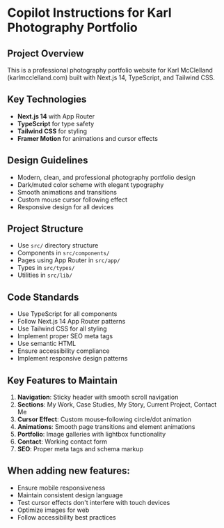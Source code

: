 # Copilot Instructions for Karl Photography Portfolio

<!-- Use this file to provide workspace-specific custom instructions to Copilot. For more details, visit https://code.visualstudio.com/docs/copilot/copilot-customization#_use-a-githubcopilotinstructionsmd-file -->

## Project Overview
This is a professional photography portfolio website for Karl McClelland (karlmcclelland.com) built with Next.js 14, TypeScript, and Tailwind CSS.

## Key Technologies
- **Next.js 14** with App Router
- **TypeScript** for type safety
- **Tailwind CSS** for styling
- **Framer Motion** for animations and cursor effects

## Design Guidelines
- Modern, clean, and professional photography portfolio design
- Dark/muted color scheme with elegant typography
- Smooth animations and transitions
- Custom mouse cursor following effect
- Responsive design for all devices

## Project Structure
- Use `src/` directory structure
- Components in `src/components/`
- Pages using App Router in `src/app/`
- Types in `src/types/`
- Utilities in `src/lib/`

## Code Standards
- Use TypeScript for all components
- Follow Next.js 14 App Router patterns
- Use Tailwind CSS for all styling
- Implement proper SEO meta tags
- Use semantic HTML
- Ensure accessibility compliance
- Implement responsive design patterns

## Key Features to Maintain
1. **Navigation**: Sticky header with smooth scroll navigation
2. **Sections**: My Work, Case Studies, My Story, Current Project, Contact Me
3. **Cursor Effect**: Custom mouse-following circle/dot animation
4. **Animations**: Smooth page transitions and element animations
5. **Portfolio**: Image galleries with lightbox functionality
6. **Contact**: Working contact form
7. **SEO**: Proper meta tags and schema markup

## When adding new features:
- Ensure mobile responsiveness
- Maintain consistent design language
- Test cursor effects don't interfere with touch devices
- Optimize images for web
- Follow accessibility best practices
